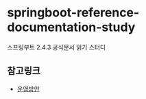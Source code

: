 # springboot-reference-documentation-study
스프링부트 2.4.3 공식문서 읽기 스터디

## 참고링크
- [운영방안](https://www.notion.so/Reference-Documentation-Study-1-d385c8e2705844e2b28181fcd71cb59d)

